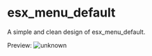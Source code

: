 # esx_menu_default
A simple and clean design of esx_menu_default.

Preview:
![unknown](https://user-images.githubusercontent.com/63021199/136702453-36d72ac6-015e-4bda-a024-1b2903f906a5.png)
